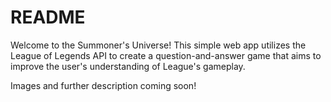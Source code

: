 <h1>README</h1>

<p>Welcome to the Summoner's Universe! This simple web app utilizes the League of Legends API to create a question-and-answer game that aims to improve the user's understanding of League's gameplay.</p>

<p>Images and further description coming soon!</p>